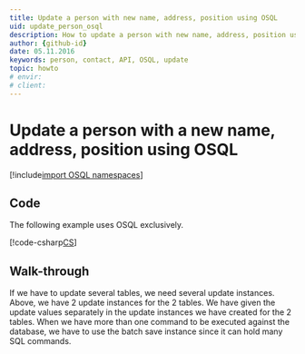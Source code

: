 ```yaml
---
title: Update a person with new name, address, position using OSQL
uid: update_person_osql
description: How to update a person with new name, address, position using OSQL.
author: {github-id}
date: 05.11.2016
keywords: person, contact, API, OSQL, update
topic: howto
# envir:
# client:
---
```


# Update a person with a new name, address, position using OSQL

[!include[import OSQL namespaces](../../../api/includes/using-osql.md)]

## Code

The following example uses OSQL exclusively.

[!code-csharp[CS](includes/update-person-osql.cs)]

## Walk-through

If we have to update several tables, we need several update instances. Above, we have 2 update instances for the 2 tables. We have given the update values separately in the update instances we have created for the 2 tables. When we have more than one command to be executed against the database, we have to use the batch save instance since it can hold many SQL commands.
